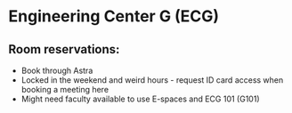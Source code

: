 # Engineering Center G (ECG)

## Room reservations:

- Book through Astra
- Locked in the weekend and weird hours - request ID card access when booking a meeting here
- Might need faculty available to use E-spaces and ECG 101 (G101)

